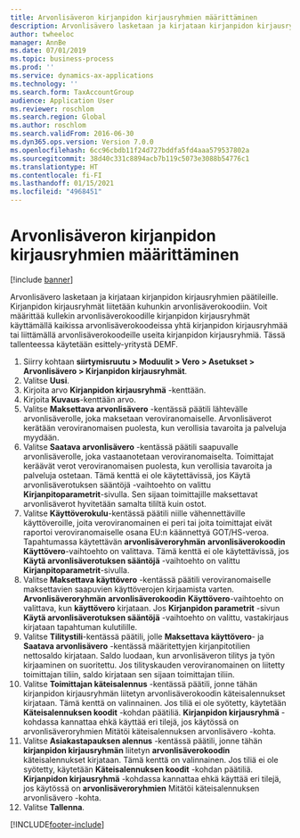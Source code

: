 ```yaml
---
title: Arvonlisäveron kirjanpidon kirjausryhmien määrittäminen
description: Arvonlisävero lasketaan ja kirjataan kirjanpidon kirjausryhmien päätileille.
author: twheeloc
manager: AnnBe
ms.date: 07/01/2019
ms.topic: business-process
ms.prod: ''
ms.service: dynamics-ax-applications
ms.technology: ''
ms.search.form: TaxAccountGroup
audience: Application User
ms.reviewer: roschlom
ms.search.region: Global
ms.author: roschlom
ms.search.validFrom: 2016-06-30
ms.dyn365.ops.version: Version 7.0.0
ms.openlocfilehash: 6cc96cbdb11f24d727bddfa5fd4aaa579537802a
ms.sourcegitcommit: 38d40c331c8894acb7b119c5073e3088b54776c1
ms.translationtype: HT
ms.contentlocale: fi-FI
ms.lasthandoff: 01/15/2021
ms.locfileid: "4968451"
---
```

# <a name="set-up-ledger-posting-groups-for-sales-tax"></a>Arvonlisäveron kirjanpidon kirjausryhmien määrittäminen

[!include [banner](../../includes/banner.md)]

Arvonlisävero lasketaan ja kirjataan kirjanpidon kirjausryhmien päätileille. Kirjanpidon kirjausryhmät liitetään kuhunkin arvonlisäverokoodiin. Voit määrittää kullekin arvonlisäverokoodille kirjanpidon kirjausryhmät käyttämällä kaikissa arvonlisäverokoodeissa yhtä kirjanpidon kirjausryhmää tai liittämällä arvonlisäverokoodeille useita kirjanpidon kirjausryhmiä. Tässä tallenteessa käytetään esittely-yritystä DEMF. 

1. Siirry kohtaan **siirtymisruutu > Moduulit > Vero > Asetukset > Arvonlisävero > Kirjanpidon kirjausryhmät**.
2. Valitse **Uusi**.
3. Kirjoita arvo **Kirjanpidon kirjausryhmä** -kenttään.
4. Kirjoita **Kuvaus**-kenttään arvo.
5. Valitse **Maksettava arvonlisävero** -kentässä päätili lähtevälle arvonlisäverolle, joka maksetaan veroviranomaiselle. Arvonlisäverot kerätään veroviranomaisen puolesta, kun verollisia tavaroita ja palveluja myydään.  
6. Valitse **Saatava arvonlisävero** -kentässä päätili saapuvalle arvonlisäverolle, joka vastaanotetaan veroviranomaiselta. Toimittajat keräävät verot veroviranomaisen puolesta, kun verollisia tavaroita ja palveluja ostetaan. Tämä kenttä ei ole käytettävissä, jos Käytä arvonlisäverotuksen sääntöjä -vaihtoehto on valittu **Kirjanpitoparametrit**-sivulla. Sen sijaan toimittajille maksettavat arvonlisäverot hyvitetään samalta tililtä kuin ostot.   
7. Valitse **Käyttöverokulu**-kentässä päätili niille vähennettäville käyttöveroille, joita veroviranomainen ei peri tai joita toimittajat eivät raportoi veroviranomaiselle osana EU:n käännettyä GOT/HS-veroa. Tapahtumassa käytettävän **arvonlisäveroryhmän** **arvonlisäverokoodin** **Käyttövero**-vaihtoehto on valittava. Tämä kenttä ei ole käytettävissä, jos **Käytä arvonlisäverotuksen sääntöjä** -vaihtoehto on valittu **Kirjanpitoparametrit**-sivulla.   
8. Valitse **Maksettava käyttövero** -kentässä päätili veroviranomaiselle maksettavien saapuvien käyttöverojen kirjaamista varten. **Arvonlisäveroryhmän** **arvonlisäverokoodin** **Käyttövero**-vaihtoehto on valittava, kun **käyttövero** kirjataan. Jos **Kirjanpidon parametrit** -sivun **Käytä arvonlisäverotuksen sääntöjä** -vaihtoehto on valittu, vastakirjaus kirjataan tapahtuman kulutilille.   
9. Valitse **Tilitystili**-kentässä päätili, jolle **Maksettava käyttövero**- ja **Saatava arvonlisävero** -kentässä määritettyjen kirjanpitotilien nettosaldo kirjataan. Saldo luodaan, kun arvonlisäveron tilitys ja työn kirjaaminen on suoritettu.  Jos tilityskauden veroviranomainen on liitetty toimittajan tiliin, saldo kirjataan sen sijaan toimittajan tiliin.
10. Valitse **Toimittajan käteisalennus** -kentässä päätili, jonne tähän kirjanpidon kirjausryhmän liitetyn arvonlisäverokoodin käteisalennukset kirjataan. Tämä kenttä on valinnainen. Jos tiliä ei ole syötetty, käytetään **Käteisalennuksen koodit** -kohdan päätiliä. **Kirjanpidon kirjausryhmä** -kohdassa kannattaa ehkä käyttää eri tilejä, jos käytössä on arvonlisäveroryhmien Mitätöi käteisalennuksen arvonlisävero -kohta.  
11. Valitse **Asiakastapauksen alennus** -kentässä päätili, jonne tähän **kirjanpidon kirjausryhmän** liitetyn **arvonlisäverokoodin** käteisalennukset kirjataan. Tämä kenttä on valinnainen. Jos tiliä ei ole syötetty, käytetään **Käteisalennuksen koodit** -kohdan päätiliä. **Kirjanpidon kirjausryhmä** -kohdassa kannattaa ehkä käyttää eri tilejä, jos käytössä on **arvonlisäveroryhmien** Mitätöi käteisalennuksen arvonlisävero -kohta.  
12. Valitse **Tallenna**.



[!INCLUDE[footer-include](../../../includes/footer-banner.md)]